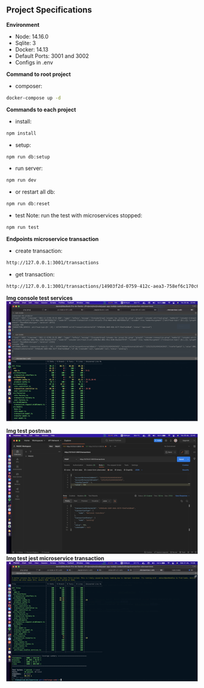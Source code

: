 ## Project Specifications

**Environment**  

- Node: 14.16.0
- Sqlite: 3
- Docker: 14.13
- Default Ports: 3001 and 3002
- Configs in .env

**Command to root project**
- composer: 
```bash
docker-compose up -d
```

**Commands to each project**
- install: 
```bash
npm install
```
- setup: 
```bash
npm run db:setup
```
- run server: 
```bash
npm run dev
```
- or restart all db: 
```bash
npm run db:reset
```

- test Note: run the test with microservices stopped: 
```bash
npm run test
```
**Endpoints microservice transaction**
- create transaction: 
```bash
http://127.0.0.1:3001/transactions
```
- get transaction: 
```bash
http://127.0.0.1:3001/transactions/14903f2d-0759-412c-aea3-758ef6c170c6
```

**Img console test services**
![alt text](https://raw.githubusercontent.com/DanteCuevas/yape-app-nodejs-codechallenge/challenge-code/imgs/console.png)

**Img test postman**
![alt text](https://raw.githubusercontent.com/DanteCuevas/yape-app-nodejs-codechallenge/challenge-code/imgs/postman.png)
**Img test jest microservice transaction**
![alt text](https://raw.githubusercontent.com/DanteCuevas/yape-app-nodejs-codechallenge/challenge-code/imgs/jest.png)
